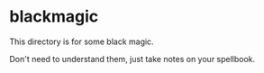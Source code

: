 # blackmagic

This directory is for some black magic.

Don't need to understand them, just take notes on your spellbook.
